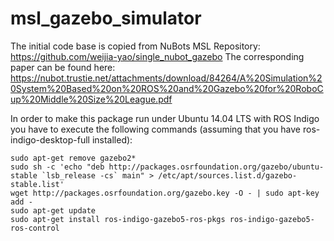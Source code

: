 # msl_gazebo_simulator
The initial code base is copied from NuBots MSL Repository: https://github.com/weijia-yao/single_nubot_gazebo
The corresponding paper can be found here: https://nubot.trustie.net/attachments/download/84264/A%20Simulation%20System%20Based%20on%20ROS%20and%20Gazebo%20for%20RoboCup%20Middle%20Size%20League.pdf

In order to make this package run under Ubuntu 14.04 LTS with ROS Indigo you have to execute the following commands (assuming that you have ros-indigo-desktop-full installed):

    sudo apt-get remove gazebo2*
    sudo sh -c 'echo "deb http://packages.osrfoundation.org/gazebo/ubuntu-stable `lsb_release -cs` main" > /etc/apt/sources.list.d/gazebo-stable.list'
    wget http://packages.osrfoundation.org/gazebo.key -O - | sudo apt-key add -
    sudo apt-get update
    sudo apt-get install ros-indigo-gazebo5-ros-pkgs ros-indigo-gazebo5-ros-control
